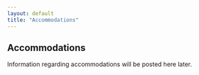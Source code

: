```yaml
---
layout: default
title: "Accommodations"
---
```

## Accommodations

Information regarding accommodations will be posted here later.